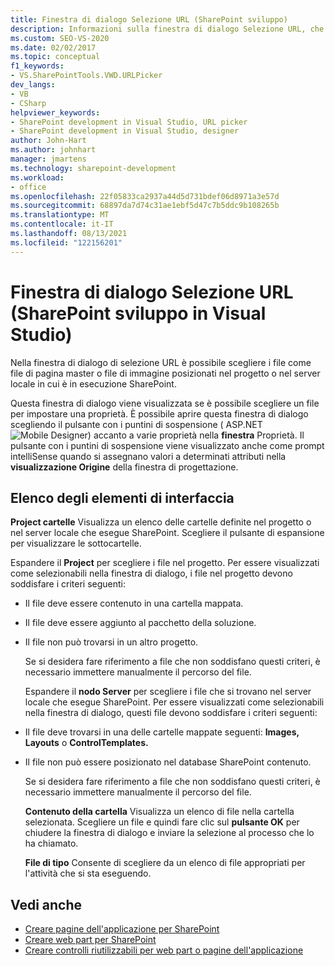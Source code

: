 ```yaml
---
title: Finestra di dialogo Selezione URL (SharePoint sviluppo)
description: Informazioni sulla finestra di dialogo Selezione URL, che consente a un utente di scegliere i file presenti nel progetto o nel server locale che esegue SharePoint.
ms.custom: SEO-VS-2020
ms.date: 02/02/2017
ms.topic: conceptual
f1_keywords:
- VS.SharePointTools.VWD.URLPicker
dev_langs:
- VB
- CSharp
helpviewer_keywords:
- SharePoint development in Visual Studio, URL picker
- SharePoint development in Visual Studio, designer
author: John-Hart
ms.author: johnhart
manager: jmartens
ms.technology: sharepoint-development
ms.workload:
- office
ms.openlocfilehash: 22f05833ca2937a44d5d731bdef06d8971a3e57d
ms.sourcegitcommit: 68897da7d74c31ae1ebf5d47c7b5ddc9b108265b
ms.translationtype: MT
ms.contentlocale: it-IT
ms.lasthandoff: 08/13/2021
ms.locfileid: "122156201"
---
```

# <a name="url-picker-dialog-box-sharepoint-development-in-visual-studio"></a>Finestra di dialogo Selezione URL (SharePoint sviluppo in Visual Studio)
  Nella finestra di dialogo di selezione URL è possibile scegliere i file come file di pagina master o file di immagine posizionati nel progetto o nel server locale in cui è in esecuzione SharePoint.

 Questa finestra di dialogo viene visualizzata se è possibile scegliere un file per impostare una proprietà. È possibile aprire questa finestra di dialogo scegliendo il pulsante con i puntini di sospensione ( ASP.NET ![Mobile Designer](../sharepoint/media/mwellipsis.gif "Ellisse di ASP.NET Mobile Designer")) accanto a varie proprietà nella **finestra** Proprietà. Il pulsante con i puntini di sospensione viene visualizzato anche come prompt intelliSense quando si assegnano valori a determinati attributi nella **visualizzazione Origine** della finestra di progettazione.

## <a name="uielement-list"></a>Elenco degli elementi di interfaccia
 **Project cartelle** Visualizza un elenco delle cartelle definite nel progetto o nel server locale che esegue SharePoint. Scegliere il pulsante di espansione per visualizzare le sottocartelle.

 Espandere il **Project** per scegliere i file nel progetto. Per essere visualizzati come selezionabili nella finestra di dialogo, i file nel progetto devono soddisfare i criteri seguenti:

- Il file deve essere contenuto in una cartella mappata.

- Il file deve essere aggiunto al pacchetto della soluzione.

- Il file non può trovarsi in un altro progetto.

  Se si desidera fare riferimento a file che non soddisfano questi criteri, è necessario immettere manualmente il percorso del file.

  Espandere il **nodo Server** per scegliere i file che si trovano nel server locale che esegue SharePoint. Per essere visualizzati come selezionabili nella finestra di dialogo, questi file devono soddisfare i criteri seguenti:

- Il file deve trovarsi in una delle cartelle mappate seguenti: **Images,** **Layouts** o **ControlTemplates.**

- Il file non può essere posizionato nel database SharePoint contenuto.

  Se si desidera fare riferimento a file che non soddisfano questi criteri, è necessario immettere manualmente il percorso del file.

  **Contenuto della cartella** Visualizza un elenco di file nella cartella selezionata. Scegliere un file e quindi fare clic sul **pulsante OK** per chiudere la finestra di dialogo e inviare la selezione al processo che lo ha chiamato.

  **File di tipo** Consente di scegliere da un elenco di file appropriati per l'attività che si sta eseguendo.

## <a name="see-also"></a>Vedi anche
- [Creare pagine dell'applicazione per SharePoint](../sharepoint/creating-application-pages-for-sharepoint.md)
- [Creare web part per SharePoint](../sharepoint/creating-web-parts-for-sharepoint.md)
- [Creare controlli riutilizzabili per web part o pagine dell'applicazione](../sharepoint/creating-reusable-controls-for-web-parts-or-application-pages.md)
